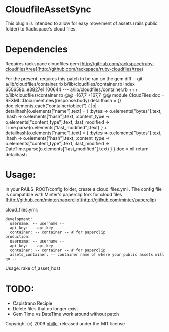 CloudfileAssetSync
==================
This plugin is intended to allow for easy movement of assets (rails public folder) to Rackspace's cloud files.

Dependencies
==================

Requires rackspace cloudfiles gem
[http://github.com/rackspace/ruby-cloudfiles/tree](http://github.com/rackspace/ruby-cloudfiles/tree)

For the present, requires this patch to be ran on the gem
        diff --git a/lib/cloudfiles/container.rb b/lib/cloudfiles/container.rb
        index 650658b..e3827e1 100644
        --- a/lib/cloudfiles/container.rb
        +++ b/lib/cloudfiles/container.rb
        @@ -167,7 +167,7 @@ module CloudFiles
               doc = REXML::Document.new(response.body)
               detailhash = {}
               doc.elements.each("container/object") { |o|
        -        detailhash[o.elements["name"].text] = { :bytes => o.elements["bytes"].text, :hash => o.elements["hash"].text, :content_type => o.elements["content_type"].text, :last_modified => Time.parse(o.elements["last_modified"].text) }
        +        detailhash[o.elements["name"].text] = { :bytes => o.elements["bytes"].text, :hash => o.elements["hash"].text, :content_type => o.elements["content_type"].text, :last_modified => DateTime.parse(o.elements["last_modified"].text) }
               }
               doc = nil
               return detailhash


Usage:
==================
In your RAILS_ROOT/config folder, create a cloud_files.yml .
The config file is compatible with Minter's paperclip fork for cloud files [http://github.com/minter/paperclip](http://github.com/minter/paperclip)

cloud_files.yml:

    development:
      username: -- username --
      api_key: -- api_key --
      container: -- container -- # for paperclip
    production:
      username: -- username --
      api_key: -- api_key --
      container: -- container -- # for paperclip
      assets_container: -- container name of where your public assets will go --
    
Usage:
    rake cf_asset_host
    
TODO:
================
- Capistrano Recipie
- Delete files that no longer exist
- Gem Time vs DateTime work around without patch


Copyright (c) 2009 [phillc](http://kapsh.com), released under the MIT license
